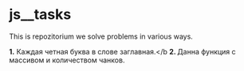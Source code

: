 # js__tasks

This is repozitorium we solve problems in various ways.

<b>1.</b> Каждая четная буква в слове заглавная.</b
<b>2. </b>Данна функция с массивом и количеством чанков.
